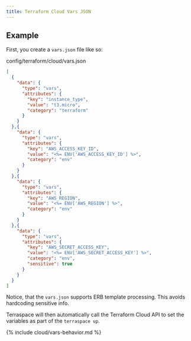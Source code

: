 ```yaml
---
title: Terraform Cloud Vars JSON
---
```


## Example

First, you create a `vars.json` file like so:

config/terraform/cloud/vars.json

```json
[
  {
    "data": {
      "type": "vars",
      "attributes": {
        "key": "instance_type",
        "value": "t3.micro",
        "category": "terraform"
      }
    }
  },{
    "data": {
      "type": "vars",
      "attributes": {
        "key": "AWS_ACCESS_KEY_ID",
        "value": "<%= ENV['AWS_ACCESS_KEY_ID'] %>",
        "category": "env"
      }
    }
  },{
    "data": {
      "type": "vars",
      "attributes": {
        "key": "AWS_REGION",
        "value": "<%= ENV['AWS_REGION'] %>",
        "category": "env"
      }
    }
  },{
    "data": {
      "type": "vars",
      "attributes": {
        "key": "AWS_SECRET_ACCESS_KEY",
        "value": "<%= ENV['AWS_SECRET_ACCESS_KEY'] %>",
        "category": "env",
        "sensitive": true
      }
    }
  }
]
```

Notice, that the `vars.json` supports ERB template processing. This avoids hardcoding sensitive info.

Terraspace will then automatically call the Terraform Cloud API to set the variables as part of the `terraspace up`.

{% include cloud/vars-behavior.md %}
